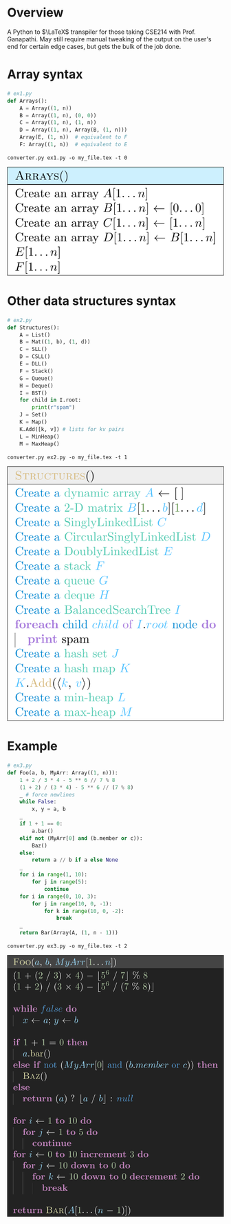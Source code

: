# Overview
A Python to $\LaTeX$ transpiler for those taking CSE214 with Prof. Ganapathi. May still require manual tweaking of the output on the user's end for certain edge cases, but gets the bulk of the job done.
# Array syntax
```py
# ex1.py
def Arrays():
    A = Array((1, n))
    B = Array((1, n), (0, 0))
    C = Array((1, n), (1, n))
    D = Array((1, n), Array(B, (1, n)))
    Array(E, (1, n))  # equivalent to F
    F: Array((1, n))  # equivalent to E
```
```
converter.py ex1.py -o my_file.tex -t 0
```
![ex 1](assets/ex1.png)

# Other data structures syntax
```py
# ex2.py
def Structures():
    A = List()
    B = Mat((1, b), (1, d))
    C = SLL()
    D = CSLL()
    E = DLL()
    F = Stack()
    G = Queue()
    H = Deque()
    I = BST()
    for child in I.root:
        print(r"spam")
    J = Set()
    K = Map()
    K.Add([k, v]) # lists for kv pairs
    L = MinHeap()
    M = MaxHeap()
```
```
converter.py ex2.py -o my_file.tex -t 1
```
![ex 2](assets/ex2.png) 

# Example
```py
# ex3.py
def Foo(a, b, MyArr: Array((1, n))):
    1 + 2 / 3 * 4 - 5 ** 6 // 7 % 8
    (1 + 2) / (3 * 4) - 5 ** 6 // (7 % 8)
    _ # force newlines
    while False:
        x, y = a, b
    _
    if 1 + 1 == 0:
        a.bar()
    elif not (MyArr[0] and (b.member or c)):
        Baz()
    else:
        return a // b if a else None
    _
    for i in range(1, 10):
        for j in range(5):
            continue
    for i in range(0, 10, 3):
        for j in range(10, 0, -1):
            for k in range(10, 0, -2):
                break
    _
    return Bar(Array(A, (1, n - 1)))
```
```
converter.py ex3.py -o my_file.tex -t 2
```
![ex 3](assets/ex3.png) 